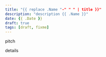 ```yaml
---
title: "{{ replace .Name "-" " " | title }}"
description: "description {{ .Name }}"
date: {{ .Date }}
draft: true
tags: [draft, fixme]
---
```


pitch

<!--more-->

details